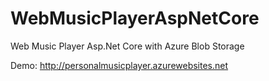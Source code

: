 # WebMusicPlayerAspNetCore
Web Music Player Asp.Net Core with Azure Blob Storage

Demo: http://personalmusicplayer.azurewebsites.net
